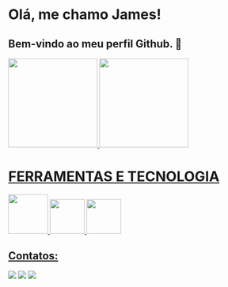 # Olá, me chamo James!
## Bem-vindo ao meu perfil Github. 👋

<div>
  <a href="https://github.com/jamesstuartpt">
  <img loading="lazy" height="180em" src="https://github-readme-stats.vercel.app/api/top-langs/?username=jamesstuartpt&layout=compact&langs_count=7&theme=dracula"/>
  <img loading="lazy" height="180em" src="https://github-readme-stats.vercel.app/api?username=jamesstuartpt&show_icons=true&theme=dracula&include_all_commits=true&count_private=true"/>
</div>

# FERRAMENTAS E TECNOLOGIA
<div>
  <img loading="lazy" src="https://cdn.jsdelivr.net/gh/devicons/devicon@latest/icons/python/python-original.svg" width="80"/>
  <img src="https://cdn.jsdelivr.net/gh/devicons/devicon@latest/icons/html5/html5-original.svg" width="70"/>
  <img src="https://cdn.jsdelivr.net/gh/devicons/devicon@latest/icons/css3/css3-original.svg" width="70"/>
</div>

## Contatos:

<div>
  <a href="https://instagram.com/jamesstuartpt" target="_blank"><img loading="lazy" src="https://img.shields.io/badge/-Instagram-%23E4405F?style=for-the-badge&logo=instagram&logoColor=white" target="_blank"></a>
  <a href = mailto:contato@jamesstuarttpt><img loading="lazy" src="https://img.shields.io/badge/Gmail-D14836?style=for-the-badge&logo=gmail&logoColor=white" target="_blank"></a>
  <a href="https://www.linkedin.com/in/jamesstuartpt" target="_blank"><img loading="lazy" src="https://img.shields.io/badge/-LinkedIn-%230077B5?style=for-the-badge&logo=linkedin&logoColor=white" target="_blank"></a>   
</div>
